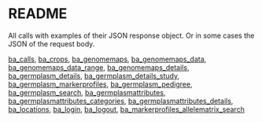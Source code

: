 # README

All calls with examples of their JSON response object. Or in some cases the JSON of the request body.

[ba_calls](https://github.com/c5sire/brapi/blob/master/inst/apidocs/ba_calls.md), [ba_crops](https://github.com/c5sire/brapi/blob/master/inst/apidocs/ba_crops.md), [ba_genomemaps](https://github.com/c5sire/brapi/blob/master/inst/apidocs/ba_genomemaps.md), [ba_genomemaps_data](https://github.com/c5sire/brapi/blob/master/inst/apidocs/ba_genomemaps_data.md), [ba_genomemaps_data_range](https://github.com/c5sire/brapi/blob/master/inst/apidocs/ba_genomemaps_data_range.md), [ba_genomemaps_details](https://github.com/c5sire/brapi/blob/master/inst/apidocs/ba_genomemaps_details.md), [ba_germplasm_details](https://github.com/c5sire/brapi/blob/master/inst/apidocs/ba_germplasm_details.md), [ba_germplasm_details_study](https://github.com/c5sire/brapi/blob/master/inst/apidocs/ba_germplasm_details_study.md), [ba_germplasm_markerprofiles](https://github.com/c5sire/brapi/blob/master/inst/apidocs/ba_germplasm_markerprofiles.md), [ba_germplasm_pedigree](https://github.com/c5sire/brapi/blob/master/inst/apidocs/ba_germplasm_pedigree.md), [ba_germplasm_search](https://github.com/c5sire/brapi/blob/master/inst/apidocs/ba_germplasm_search.md), [ba_germplasmattributes](https://github.com/c5sire/brapi/blob/master/inst/apidocs/ba_germplasmattributes.md), [ba_germplasmattributes_categories](https://github.com/c5sire/brapi/blob/master/inst/apidocs/ba_germplasmattributes_categories.md), [ba_germplasmattributes_details](https://github.com/c5sire/brapi/blob/master/inst/apidocs/ba_germplasmattributes_details.md), [ba_locations](https://github.com/c5sire/brapi/blob/master/inst/apidocs/ba_locations.md), [ba_login](https://github.com/c5sire/brapi/blob/master/inst/apidocs/ba_login.md), [ba_logout](https://github.com/c5sire/brapi/blob/master/inst/apidocs/ba_logout.md), [ba_markerprofiles_allelematrix_search](https://github.com/c5sire/brapi/blob/master/inst/apidocs/ba_markerprofiles_allelematrix_search.md)
